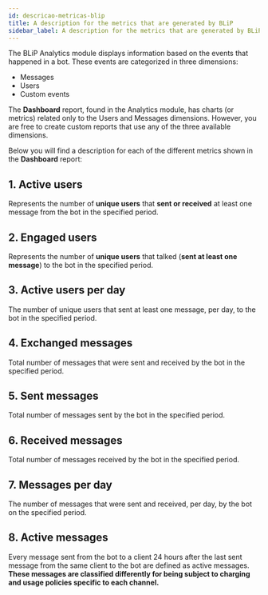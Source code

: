 ```yaml
---
id: descricao-metricas-blip
title: A description for the metrics that are generated by BLiP
sidebar_label: A description for the metrics that are generated by BLiP
---
```


The BLiP Analytics module displays information based on the events that happened in a bot. These events are categorized in three dimensions:

* Messages
* Users
* Custom events

The **Dashboard** report, found in the Analytics module, has charts (or metrics) related only to the Users and Messages dimensions. However, you are free to create custom reports that use any of the three available dimensions.

Below you will find a description for each of the different metrics shown in the **Dashboard** report:

## 1. Active users

Represents the number of **unique users** that **sent or received** at least one message from the bot in the specified period.

## 2. Engaged users

Represents the number of **unique users** that talked (**sent at least one message**) to the bot in the specified period.

## 3. Active users per day

The number of unique users that sent at least one message, per day, to the bot in the specified period.

## 4. Exchanged messages

Total number of messages that were sent and received by the bot in the specified period.

## 5. Sent messages

Total number of messages sent by the bot in the specified period.

## 6. Received messages

Total number of messages received by the bot in the specified period.

## 7. Messages per day

The number of messages that were sent and received, per day, by the bot on the specified period.

## 8. Active messages

Every message sent from the bot to a client 24 hours after the last sent message from the same client to the bot are defined as active messages. **These messages are classified differently for being subject to charging and usage policies specific to each channel.**
